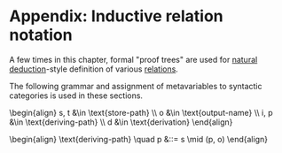# Appendix: Inductive relation notation

A few times in this chapter, formal "proof trees" are used for [natural deduction](https://en.wikipedia.org/wiki/Natural_deduction)-style definition of various [relations](https://en.wikipedia.org/wiki/Relation_(mathematics)).

The following grammar and assignment of metavariables to syntactic categories is used in these sections.

\\begin{align}
s, t &\in \text{store-path} \\\\
o &\in \text{output-name} \\\\
i, p &\in \text{deriving-path} \\\\
d &\in \text{derivation}
\\end{align}

\\begin{align}
\text{deriving-path} \quad p &::= s \mid (p, o)
\\end{align}
